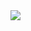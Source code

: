 <img src="https://user-images.githubusercontent.com/70833455/138897202-6acc8c8e-1774-4422-9542-881d348774ca.png">
